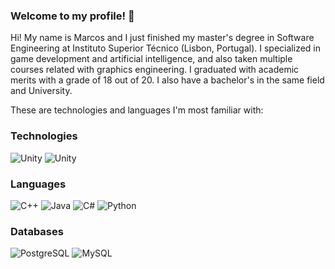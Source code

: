 ### Welcome to my profile! 👋

Hi! My name is Marcos and I just finished my master's degree in Software Engineering at Instituto Superior Técnico (Lisbon, Portugal). I specialized in game development and artificial intelligence, and also taken multiple courses related with graphics engineering. I graduated with academic merits with a grade of 18 out of 20.
I also have a bachelor's in the same field and University.

These are technologies and languages I'm most familiar with:

### Technologies
![Unity](https://img.shields.io/badge/-Unity-a?logoColor=white&logo=Unity&color=black)
![Unity](https://img.shields.io/badge/-OpenGl-a?logoColor=white&logo=OpenGl&color=green)

### Languages
![C++](https://img.shields.io/badge/-C%2b%2b-a?logoColor=white&logo=C%2b%2b&color=00599C)
![Java](https://img.shields.io/badge/-Java-a?logoColor=white&logo=Java&color=007396)
![C#](https://img.shields.io/badge/-C%23-a?logoColor=white&logo=C%20Sharp&color=239120)
![Python](https://img.shields.io/badge/-Python-a?logoColor=white&logo=Python&color=3776AB)

### Databases
![PostgreSQL](https://img.shields.io/badge/-PostgreSQL-a?logoColor=white&logo=PostgreSQL&color=336791)
![MySQL](https://img.shields.io/badge/-MySQL-a?logoColor=white&logo=MySQL&color=4479A1)

<!--
**MarcosPego/MarcosPego** is a ✨ _special_ ✨ repository because its `README.md` (this file) appears on your GitHub profile.

Here are some ideas to get you started:

- 🔭 I’m currently working on ...
- 🌱 I’m currently learning ...
- 👯 I’m looking to collaborate on ...
- 🤔 I’m looking for help with ...
- 💬 Ask me about ...
- 📫 How to reach me: ...
- 😄 Pronouns: ...
- ⚡ Fun fact: ...
-->
